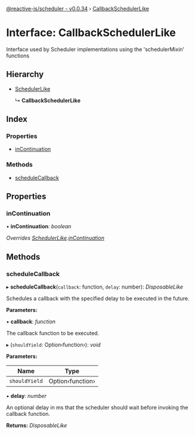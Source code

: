 [@reactive-js/scheduler - v0.0.34](../README.md) › [CallbackSchedulerLike](callbackschedulerlike.md)

# Interface: CallbackSchedulerLike

Interface used by Scheduler implementations using the 'schedulerMixin' functions

## Hierarchy

* [SchedulerLike](schedulerlike.md)

  ↳ **CallbackSchedulerLike**

## Index

### Properties

* [inContinuation](callbackschedulerlike.md#incontinuation)

### Methods

* [scheduleCallback](callbackschedulerlike.md#schedulecallback)

## Properties

###  inContinuation

• **inContinuation**: *boolean*

*Overrides [SchedulerLike](schedulerlike.md).[inContinuation](schedulerlike.md#incontinuation)*

## Methods

###  scheduleCallback

▸ **scheduleCallback**(`callback`: function, `delay`: number): *DisposableLike*

Schedules a callback with the specified delay to be executed in the future.

**Parameters:**

▪ **callback**: *function*

The callback function to be executed.

▸ (`shouldYield`: Option‹function›): *void*

**Parameters:**

Name | Type |
------ | ------ |
`shouldYield` | Option‹function› |

▪ **delay**: *number*

An optional delay in ms that the scheduler should wait
before invoking the callback function.

**Returns:** *DisposableLike*

